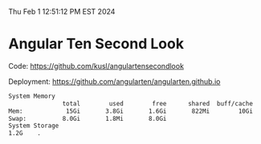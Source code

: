 Thu Feb  1 12:51:12 PM EST 2024

# Angular Ten Second Look

Code: https://github.com/kusl/angulartensecondlook

Deployment: https://github.com/angularten/angularten.github.io

```bash
System Memory
               total        used        free      shared  buff/cache   available
Mem:            15Gi       3.8Gi       1.6Gi       822Mi        10Gi        11Gi
Swap:          8.0Gi       1.8Mi       8.0Gi
System Storage
1.2G	.
